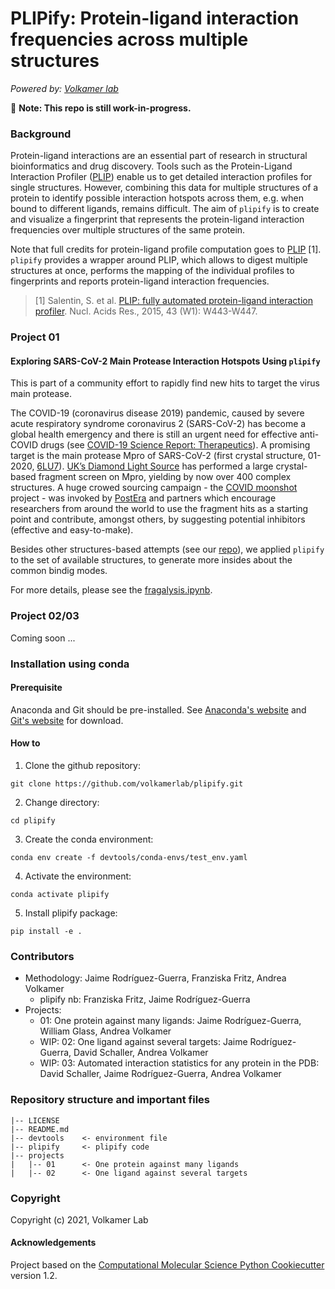 PLIPify: Protein-ligand interaction frequencies across multiple structures
==============================

_Powered by: [Volkamer lab](http://volkamerlab.org/)_

:construction_worker: **Note: This repo is still work-in-progress.**

### Background

Protein-ligand interactions are an essential part of research in structural bioinformatics and drug discovery.
Tools such as the Protein-Ligand Interaction Profiler ([PLIP](https://plip-tool.biotec.tu-dresden.de/plip-web/plip/index)) enable us to get detailed interaction profiles for single structures. However, combining this data for multiple structures of a protein to identify possible interaction hotspots across them, e.g. when bound to different ligands, remains difficult.
The aim of `plipify` is to create and visualize a fingerprint that represents the protein-ligand interaction frequencies over multiple structures of the same protein.

Note that full credits for protein-ligand profile computation goes to [PLIP](https://plip-tool.biotec.tu-dresden.de/plip-web/plip/index) [1]. `plipify` provides a wrapper around PLIP, which allows to digest multiple structures at once, performs the mapping of the individual profiles to fingerprints and reports protein-ligand interaction frequencies.

> [1] Salentin, S. et al. [PLIP: fully automated protein-ligand interaction profiler](https://academic.oup.com/nar/article/43/W1/W443/2467865). Nucl. Acids Res., 2015, 43 (W1): W443-W447.

### Project 01

#### Exploring SARS-CoV-2 Main Protease Interaction Hotspots Using `plipify`

This is part of a community effort to rapidly find new hits to target the virus main protease.

The COVID-19 (coronavirus disease 2019) pandemic, caused by severe acute respiratory syndrome coronavirus 2 (SARS-CoV-2) has become a global health emergency and there is still an urgent need for effective anti-COVID drugs (see [COVID-19 Science Report: Therapeutics](https://sph.nus.edu.sg/covid-19/research/)). A promising target is the main protease Mpro of SARS-CoV-2 (first crystal structure, 01-2020, [6LU7](https://www.rcsb.org/structure/6LU7)). [UK’s Diamond Light Source](https://www.diamond.ac.uk/covid-19/for-scientists/Main-protease-structure-and-XChem/Downloads.html) has performed a large crystal-based fragment screen on Mpro, yielding by now over 400 complex structures.
A huge crowed sourcing campaign - the [COVID moonshot](https://postera.ai/moonshot) project - was invoked by [PostEra](https://covid.postera.ai/covid) and partners which encourage researchers from around the world to use the fragment hits as a starting point and contribute, amongst others, by suggesting potential inhibitors (effective and easy-to-make).

Besides other structures-based attempts (see our [repo](https://github.com/volkamerlab/covid19-SBapproach)), we applied `plipify` to the set of available structures, to generate more insides about the common bindig modes.

For more details, please see the [fragalysis.ipynb](https://github.com/volkamerlab/plipify/blob/master/projects/01/fragalysis.ipynb).

### Project 02/03

Coming soon ...

### Installation using conda

#### Prerequisite
Anaconda and Git should be pre-installed. See [Anaconda's website](https://www.anaconda.com/products/individual) and [Git's website](https://git-scm.com/downloads) for download.

#### How to

1. Clone the github repository:

```console
git clone https://github.com/volkamerlab/plipify.git
```

2. Change directory:

```console
cd plipify
```

3. Create the conda environment:

```console
conda env create -f devtools/conda-envs/test_env.yaml
```

4. Activate the environment:

```console
conda activate plipify
```

5. Install plipify package:

```console
pip install -e .
```

### Contributors

* Methodology: Jaime Rodríguez-Guerra, Franziska Fritz, Andrea Volkamer
    * plipify nb: Franziska Fritz, Jaime Rodríguez-Guerra
* Projects:
    * 01: One protein against many ligands: Jaime Rodríguez-Guerra, William Glass, Andrea Volkamer
    * WIP: 02: One ligand against several targets: Jaime Rodríguez-Guerra, David Schaller, Andrea Volkamer
    * WIP: 03: Automated interaction statistics for any protein in the PDB: David Schaller, Jaime Rodríguez-Guerra, Andrea Volkamer

### Repository structure and important files

```
|-- LICENSE
|-- README.md
|-- devtools    <- environment file
|-- plipify     <- plipify code
|-- projects
|   |-- 01      <- One protein against many ligands
|   |-- 02      <- One ligand against several targets
```

### Copyright

Copyright (c) 2021, Volkamer Lab

#### Acknowledgements

Project based on the
[Computational Molecular Science Python Cookiecutter](https://github.com/molssi/cookiecutter-cms) version 1.2.
